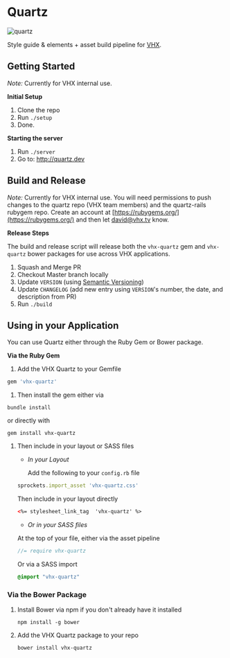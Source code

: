 # Quartz
![quartz](https://github.com/vhx/quartz/blob/master/app/public/quartz.screenshot.jpg)

Style guide &amp; elements + asset build pipeline for [VHX](http://vhx.tv).<br>

## Getting Started

*Note:* Currently for VHX internal use.

**Initial Setup**

1. Clone the repo
1. Run `./setup`
1. Done.

**Starting the server**

1. Run `./server`
1. Go to: http://quartz.dev

## Build and Release

*Note:* Currently for VHX internal use. You will need permissions to push changes
to the quartz repo (VHX team members) and the quartz-rails rubygem repo. Create an
account at [https://rubygems.org/](https://rubygems.org/) and then let
<david@vhx.tv> know.


**Release Steps**

The build and release script will release both the `vhx-quartz` gem and `vhx-quartz` bower packages for use across VHX applications.

1. Squash and Merge PR
1. Checkout Master branch locally
1. Update `VERSION` (using [Semantic Versioning](http://semver.org/))
1. Update `CHANGELOG` (add new entry using `VERSION`'s number, the date, and description from PR)
1. Run `./build`

## Using in your Application

You can use Quartz either through the Ruby Gem or Bower package.

**Via the Ruby Gem**

1.  Add the VHX Quartz to your Gemfile
```ruby
gem 'vhx-quartz'
```

1.  Then install the gem either via
```shell
bundle install
```
or directly with
```shell
gem install vhx-quartz
```

1. Then include in your layout or SASS files

	* *In your Layout*

	  Add the following to your `config.rb` file
	```ruby
	sprockets.import_asset 'vhx-quartz.css'
	```

	Then include in your layout directly
	```html
	<%= stylesheet_link_tag  'vhx-quartz' %>
	```

	* *Or in your SASS files*

	At the top of your file, either via the asset pipeline
	```sass
	//= require vhx-quartz
	```

	Or via a SASS import
	```sass
	@import "vhx-quartz"
	```

### Via the Bower Package

1.  Install Bower via npm if you don't already have it installed

	```shell
	npm install -g bower
	```

1.  Add the VHX Quartz package to your repo

	```shell
	bower install vhx-quartz
	```
